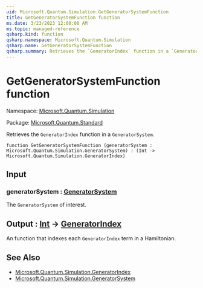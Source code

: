 ```yaml
---
uid: Microsoft.Quantum.Simulation.GetGeneratorSystemFunction
title: GetGeneratorSystemFunction function
ms.date: 3/23/2023 12:00:00 AM
ms.topic: managed-reference
qsharp.kind: function
qsharp.namespace: Microsoft.Quantum.Simulation
qsharp.name: GetGeneratorSystemFunction
qsharp.summary: Retrieves the `GeneratorIndex` function in a `GeneratorSystem`.
---
```


# GetGeneratorSystemFunction function

Namespace: [Microsoft.Quantum.Simulation](xref:Microsoft.Quantum.Simulation)

Package: [Microsoft.Quantum.Standard](https://nuget.org/packages/Microsoft.Quantum.Standard)


Retrieves the `GeneratorIndex` function in a `GeneratorSystem`.

```qsharp
function GetGeneratorSystemFunction (generatorSystem : Microsoft.Quantum.Simulation.GeneratorSystem) : (Int -> Microsoft.Quantum.Simulation.GeneratorIndex)
```


## Input

### generatorSystem : [GeneratorSystem](xref:Microsoft.Quantum.Simulation.GeneratorSystem)

The `GeneratorSystem` of interest.



## Output : [Int](xref:microsoft.quantum.qsharp.valueliterals#int-literals) -> [GeneratorIndex](xref:Microsoft.Quantum.Simulation.GeneratorIndex)

An function that indexes each `GeneratorIndex` term in a Hamiltonian.

## See Also

- [Microsoft.Quantum.Simulation.GeneratorIndex](xref:Microsoft.Quantum.Simulation.GeneratorIndex)
- [Microsoft.Quantum.Simulation.GeneratorSystem](xref:Microsoft.Quantum.Simulation.GeneratorSystem)